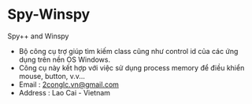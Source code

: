 # Spy-Winspy
Spy++ and Winspy
- Bộ công cụ trợ giúp tìm kiếm class cũng như control id của các ứng dụng trên nền OS Windows.
- Công cụ này kết hợp  với việc sử dụng  process memory để điều khiển mouse, button, v.v...
- Email : 2conglc.vn@gmail.com
- Address : Lao Cai - Vietnam
